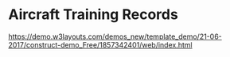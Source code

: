# Aircraft Training Records

https://demo.w3layouts.com/demos_new/template_demo/21-06-2017/construct-demo_Free/1857342401/web/index.html